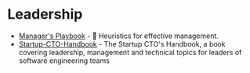 # Leadership

- [Manager's Playbook](https://github.com/ksindi/managers-playbook) - 📖 Heuristics for effective management.
- [Startup-CTO-Handbook](https://github.com/ZachGoldberg/Startup-CTO-Handbook) - The Startup CTO's Handbook, a book covering leadership, management and technical topics for leaders of software engineering teams

